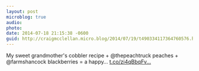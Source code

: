 ```yaml
---
layout: post
microblog: true
audio: 
photo: 
date: 2014-07-18 21:15:38 -0600
guid: http://craigmcclellan.micro.blog/2014/07/19/t490334117364760576.html
---
```

My sweet grandmother's cobbler recipe + @thepeachtruck peaches + @farmshancock blackberries = a happy… [t.co/zi4qBbqFv...](http://t.co/zi4qBbqFvk)
